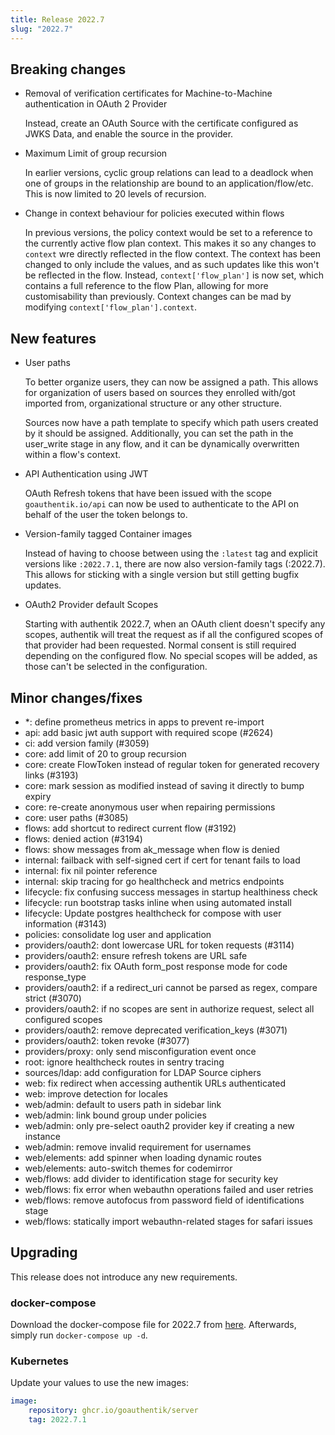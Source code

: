 ```yaml
---
title: Release 2022.7
slug: "2022.7"
---
```


## Breaking changes

-   Removal of verification certificates for Machine-to-Machine authentication in OAuth 2 Provider

    Instead, create an OAuth Source with the certificate configured as JWKS Data, and enable the source in the provider.

-   Maximum Limit of group recursion

    In earlier versions, cyclic group relations can lead to a deadlock when one of groups in the relationship are bound to an application/flow/etc.
    This is now limited to 20 levels of recursion.

-   Change in context behaviour for policies executed within flows

    In previous versions, the policy context would be set to a reference to the currently active flow plan context. This makes it so any changes to `context` wre directly reflected in the flow context. The context has been changed to only include the values, and as such updates like this won't be reflected in the flow. Instead, `context['flow_plan']` is now set, which contains a full reference to the flow Plan, allowing for more customisability than previously. Context changes can be mad by modifying `context['flow_plan'].context`.

## New features

-   User paths

    To better organize users, they can now be assigned a path. This allows for organization of users based on sources they enrolled with/got imported from, organizational structure or any other structure.

    Sources now have a path template to specify which path users created by it should be assigned. Additionally, you can set the path in the user_write stage in any flow, and it can be dynamically overwritten within a flow's context.

-   API Authentication using JWT

    OAuth Refresh tokens that have been issued with the scope `goauthentik.io/api` can now be used to authenticate to the API on behalf of the user the token belongs to.

-   Version-family tagged Container images

    Instead of having to choose between using the `:latest` tag and explicit versions like `:2022.7.1`, there are now also version-family tags (:2022.7). This allows for sticking with a single version but still getting bugfix updates.

-   OAuth2 Provider default Scopes

    Starting with authentik 2022.7, when an OAuth client doesn't specify any scopes, authentik will treat the request as if all the configured scopes of that provider had been requested. Normal consent is still required depending on the configured flow. No special scopes will be added, as those can't be selected in the configuration.

## Minor changes/fixes

-   \*: define prometheus metrics in apps to prevent re-import
-   api: add basic jwt auth support with required scope (#2624)
-   ci: add version family (#3059)
-   core: add limit of 20 to group recursion
-   core: create FlowToken instead of regular token for generated recovery links (#3193)
-   core: mark session as modified instead of saving it directly to bump expiry
-   core: re-create anonymous user when repairing permissions
-   core: user paths (#3085)
-   flows: add shortcut to redirect current flow (#3192)
-   flows: denied action (#3194)
-   flows: show messages from ak_message when flow is denied
-   internal: failback with self-signed cert if cert for tenant fails to load
-   internal: fix nil pointer reference
-   internal: skip tracing for go healthcheck and metrics endpoints
-   lifecycle: fix confusing success messages in startup healthiness check
-   lifecycle: run bootstrap tasks inline when using automated install
-   lifecycle: Update postgres healthcheck for compose with user information (#3143)
-   policies: consolidate log user and application
-   providers/oauth2: dont lowercase URL for token requests (#3114)
-   providers/oauth2: ensure refresh tokens are URL safe
-   providers/oauth2: fix OAuth form_post response mode for code response_type
-   providers/oauth2: if a redirect_uri cannot be parsed as regex, compare strict (#3070)
-   providers/oauth2: if no scopes are sent in authorize request, select all configured scopes
-   providers/oauth2: remove deprecated verification_keys (#3071)
-   providers/oauth2: token revoke (#3077)
-   providers/proxy: only send misconfiguration event once
-   root: ignore healthcheck routes in sentry tracing
-   sources/ldap: add configuration for LDAP Source ciphers
-   web: fix redirect when accessing authentik URLs authenticated
-   web: improve detection for locales
-   web/admin: default to users path in sidebar link
-   web/admin: link bound group under policies
-   web/admin: only pre-select oauth2 provider key if creating a new instance
-   web/admin: remove invalid requirement for usernames
-   web/elements: add spinner when loading dynamic routes
-   web/elements: auto-switch themes for codemirror
-   web/flows: add divider to identification stage for security key
-   web/flows: fix error when webauthn operations failed and user retries
-   web/flows: remove autofocus from password field of identifications stage
-   web/flows: statically import webauthn-related stages for safari issues

## Upgrading

This release does not introduce any new requirements.

### docker-compose

Download the docker-compose file for 2022.7 from [here](https://goauthentik.io/version/2022.7/docker-compose.yml). Afterwards, simply run `docker-compose up -d`.

### Kubernetes

Update your values to use the new images:

```yaml
image:
    repository: ghcr.io/goauthentik/server
    tag: 2022.7.1
```
